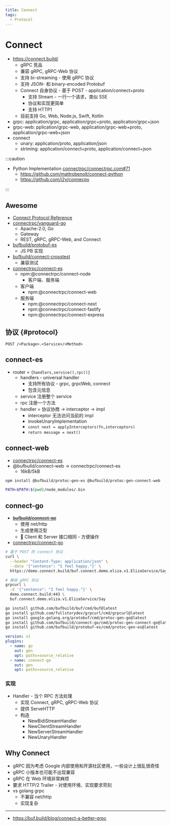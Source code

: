 ```yaml
---
title: Connect
tags:
  - Protocol
---
```


# Connect

- https://connect.build/
  - gRPC 竞品
  - 兼容 gRPC, gRPC-Web 协议
  - 支持 bi-streaming - 使用 gRPC 协议
  - 支持 JSON- 和 binary-encoded Protobuf
  - Connect 自身协议 - 基于 POST - application/connect+proto
    - 支持 Stream - 一行一个请求，类似 SSE
    - 协议和实现更简单
    - 支持 HTTP1
  - 目前支持 Go, Web, Node.js, Swift, Kotlin
- grpc: application/grpc, application/grpc+proto, application/grpc+json
- grpc-web: pplication/grpc-web, application/grpc-web+proto, application/grpc-web+json
- connect
  - unary: application/proto, application/json
  - striming: application/connect+proto, application/connect+json

:::caution

- Python Implementation [connectrpc/connectrpc.com#71](https://github.com/connectrpc/connectrpc.com/pull/71)
  - https://github.com/mattrobenolt/connect-python
  - https://github.com/i2y/connecpy

:::

## Awesome

- [Connect Protocol Reference](https://connect.build/docs/protocol/)
- [connectrpc/vanguard-go](https://github.com/connectrpc/vanguard-go)
  - Apache-2.0, Go
  - Gateway
  - REST, gRPC, gRPC-Web, and Connect
- [bufbuild/protobuf-es](https://github.com/bufbuild/protobuf-es)
  - JS PB 实现
- [bufbuild/connect-crosstest](https://github.com/bufbuild/connect-crosstest)
  - 兼容测试
- [connectrpc/connect-es](https://github.com/connectrpc/connect-es)
  - npm:@connectrpc/connect-node
    - 客户端、服务端
  - 客户端
    - npm:@connectrpc/connect-web
  - 服务端
    - npm:@connectrpc/connect-next
    - npm:@connectrpc/connect-fastify
    - npm:@connectrpc/connect-express

## 协议 {#protocol}

```http
POST /<Package>.<Service>/<Method>
```

## connect-es

- router = `{handlers,service(),rpc()}`
  - handlers - universal handler
    - 支持所有协议 - grpc, grpcWeb, connect
    - 包含元信息
  - service 注册整个 service
  - rpc 注册一个方法
  - handler = 协议协商 -> interceptor -> impl
    - interceptor 无法访问当前的 impl
    - invokeUnaryImplementation
    - `const next = applyInterceptors(fn,interceptors)`
    - `return message = next()`

## connect-web

- [connectrpc/connect-es](https://github.com/connectrpc/connect-es)
- @bufbuild/connect-web -> connectrpc/connect-es
  - 16kB/5kB

```bash
npm install @bufbuild/protoc-gen-es @bufbuild/protoc-gen-connect-web

PATH=$PATH:$(pwd)/node_modules/.bin
```

## connect-go

- ~~[bufbuild/connect-go](https://github.com/bufbuild/connect-go)~~
  - 使用 net/http
  - 生成使用泛型
  - 🌟 Client 和 Server 接口相同 - 方便操作
- [connectrpc/connect-go](https://github.com/connectrpc/connect-go)

```bash
# 基于 POST 的 connect 协议
curl \
  --header "Content-Type: application/json" \
  --data '{"sentence": "I feel happy."}' \
  https://demo.connect.build/buf.connect.demo.eliza.v1.ElizaService/Say

# 兼容 gRPC 协议
grpcurl \
  -d '{"sentence": "I feel happy."}' \
  demo.connect.build:443 \
  buf.connect.demo.eliza.v1.ElizaService/Say
```

```bash
go install github.com/bufbuild/buf/cmd/buf@latest
go install github.com/fullstorydev/grpcurl/cmd/grpcurl@latest
go install google.golang.org/protobuf/cmd/protoc-gen-go@latest
go install github.com/bufbuild/connect-go/cmd/protoc-gen-connect-go@latest
go install github.com/bufbuild/protobuf-es/cmd/protoc-gen-es@latest
```

```yaml title="buf.gen.yaml:"
version: v1
plugins:
  - name: go
    out: gen
    opt: paths=source_relative
  - name: connect-go
    out: gen
    opt: paths=source_relative
```

### 实现

- Handler - 当个 RPC 方法处理
  - 实现 Connect, gRPC, gRPC-Web 协议
  - 提供 ServeHTTP
  - 构造
    - NewBidiStreamHandler
    - NewClientStreamHandler
    - NewServerStreamHandler
    - NewUnaryHandler

## Why Connect

- gRPC 因为考虑 Google 内部使用和开源社区使用，一些设计上很乱很奇怪
- gRPC 小版本也可能不出现兼容
- gRPC 在 Web 环境非常麻烦
- 要求 HTTP/2 Trailer - 对使用环境、实现要求苛刻
- vs golang grpc
  - 不兼容 net/http
  - 实现复杂

---

- https://buf.build/blog/connect-a-better-grpc
